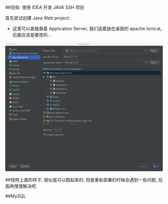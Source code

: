 ##目标: 使用 IDEA 开发 JAVA SSH 项目

首先尝试创建 Java Web project:

* 这里可以直接悬着 Application Server, 我们选着放在桌面的 apache tomcat, 后面应该是要改的...

 ![](media/14837845482119.png)



##按照上面的样子, 貌似是可以跑起来的, 但是重新部署的时候会遇到一些问题, 后面再慢慢解决吧.


##MySQL 


